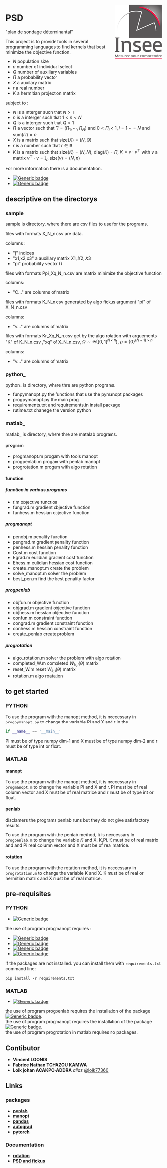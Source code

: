 <a href="https://www.insee.fr/fr/accueil"> <img src="docs/img/Logo_Insee.svg.png?raw=true" width="150" align="right"> </a>
# PSD

"plan de sondage déterminantal"

This project is to provide tools in several programming languages to find kernels that best minimize the objective function.  

- $N$  population size
- $n$ number of individual select
- $Q$ number of auxiliary variables 
- $\Pi$ a probability vector
- $X$ a  auxilary matrix 
- $r$ a real number
- $K$ a hermitian projection matrix 

subject to :

- $N$ is a interger such that $N > 1$
- $n$ is a interger such that $1 < n < N$
- $Q$ is a interger such that $Q > 1$
- $\Pi$ a vector such that $\Pi = (\Pi_1,\cdots,\Pi_N)$ and $0 < \Pi_i < 1 , i=1\cdots=N$ and $\mathrm{sum}(\Pi)= n$
- $X$ is a matrix such that $\mathrm{size}(X) = (N,Q)$
- $r$ is a number such that $r \in \mathbb{R}$
- $K$ is a matrix such that $\mathrm{size}(K) = (N,N)$, $\mathrm{diag}(K) = \Pi$, $K = v \cdot v^\top$ with $v$ a matrix $v^\top \cdot v = \mathbb{I}_n$ $\mathrm{size}(v) = (N,n)$

For more information there is a documentation.

- [![Generic badge](https://img.shields.io/badge/with--made-python-informational.svg)](https://shields.io/)
- [![Generic badge](https://img.shields.io/badge/with--made-matlab-informational.svg)](https://shields.io)
<!-- - [![shield](http://img.shields.io/badges/made with-r-informational)](http://forthebadge.com) -->
<!-- - [![shield](http://img.shields.io/badges/made with-matlab-informational)](http://forthebadge.com) -->


## descriptive on the directorys

### sample

sample is directory, where there are csv files to use for the programs.

files with formats X_N_n.csv are data.

columns :
- "j" indices
- "x1,x2,x3" a auxillary matrix $X1,X2,X3$
- "pi" probability vector $\Pi$

files with formats Ppi_Xq_N_n.csv are matrix minimize the objective function

columns:
- "C..." are columns of matrix

files with formats K_N_n.csv generated by algo fickus argument "pi" of X_N_n.csv

columns:
- "v..." are columns of matrix

files with formats Kr_Xq_N_n.csv get by the algo rotation with arguements  "K" of K_N_n.csv ,"xq" of X_N_n.csv, $\Omega \sim \mathcal{U}([0,1]^{N \times n})$, $\rho = \{ 0 \}^{(N-1)\times n}$

columns:
- "v..." are columns of matrix

### python_ 
python_ is directory, where thre are python programs.
- funpymanopt.py the functions that use the pymanopt packages
- progpymanopt.py the main prog
- requirements.txt and requirements.in install package
- rutime.txt chanege the version python

### matlab_
matlab_ is directory, where thre are matalab programs.

#### program
- progmanopt.m progam with tools manopt
- progpenlab.m progam with penlab manopt
- progrotation.m progam with algo rotation

#### function
##### function in various programs
- f.m objective function
- fungrad.m gradient objective function
- funhess.m hessian objective function
##### progmanopt
- penobj.m penality function
- pengrad.m gradient penality function
- penhess.m hessian penality function
- Cost.m cost function
- Egrad.m eulidian gradient cost function
- Ehess.m eulidian hessian cost function
- create_manopt.m create the problem
- solve_manopt.m solver the problem
- best_pen.m find the best penality factor
##### progpenlab
- objfun.m objective function
- objgrad.m gradient objective function
- objhess.m hessian objective function
- confun.m constraint function
- congrad.m gradient constraint function
- conhess.m hessian constraint function
- create_penlab create problem
##### progrotation
- algo_rotation.m solver the problem with algo rotation
- completed_W.m completed $W_{k,l}(\theta)$ matrix
- reset_W.m reset $W_{k,l}(\theta)$ matrix
- rotation.m  algo roatation
<!-- --> 
## to get started

### PYTHON
To use the program with the manopt method, it is neccessary in `progpymanopt.py` to change the variable Pi and X and r in the 
```python 
if __name__ == '__main__'
```
Pi must be of type numpy dim-1 and X must be of type numpy dim-2 and r must be of type int or float.  

### MATLAB

#### manopt
To use the program with the manopt method, it is neccessary in `progmanopt.m`  to change the variable Pi and X and r. Pi must be of real column vector and X must be of real matrice and r must be of type int or float.
#### penlab
disclamers the programs penlab runs but they do not give satisfactory results.

To use the program with the penlab method, it is neccessary in `progpenlab.m` to change the variable $K$ and X. K,Pi. K must be of real matrix and and Pi real column vector and X must be of real matrice.
#### rotation    
To use the program with the rotation method, it is neccessary in `progrotation.m`  to change the variable K and X. K must be of real or hermitian matrix and X must be of real matrice.         
<!--
 $\Omega \sim \mathcal{U}([0,1]^{N \times n})$
### R
### Julia
-->

## pre-requisites

### PYTHON

- [![Generic badge](https://img.shields.io/badge/python-3.7.3-brightgreen.svg)](https://shields.io)

the use of program progmanopt requires :  

- [![Generic badge](https://img.shields.io/badge/pandas-0.24.2-brithtgreen.svg)](https://shields.io)
- [![Generic badge](https://img.shields.io/badge/autograd-1.4-brithtgreen.svg)](https://shields.io)
- [![Generic badge](https://img.shields.io/badge/manopt-2.0-brithtgreen.svg)](https://shields.io)
- [![Generic badge](https://img.shields.io/badge/pytorch-1.12-brithtgreen.svg)](https://shields.io)
<!-- - [![Generic badge](https://img.shields.io/badge/tensorflow-?-brithtgreen.svg)](https://shields.io) -->

if the packages are not installed. you can install them with `requirements.txt` command line:

```
pip install -r requirements.txt
```

### MATLAB


<!--**[matlab](https://fr.mathworks.com/products/matlab.html)** version R2018b +-->
- [![Generic badge](https://img.shields.io/badge/matlab-R2018b-brithtgreen.svg)](https://shields.io)

the use of program progpenlab requires the installation of the package [![Generic badge](https://img.shields.io/badge/pelab-1.04-brithtgreen.svg)](https://shields.io).  
the use of program progmanopt requires the installation of the package [![Generic badge](https://img.shields.io/badge/manopt-7.0.0-brithtgreen.svg)](https://shields.io).   
the use of program progrotation in matlab requires no packages.
<!-- dépandance --> 

<!--
### JULIA


-->

## Contibutor

- **Vincent LOONIS**
- **Fabrice Nathan TCHAZOU KAMWA**
- **Loik johan ACAKPO-ADDRA** _alias_ [@loik77360](https://github.com/loik77360/PSD)

## Links

### packages

- **[penlab](https://web.mat.bham.ac.uk/kocvara/penlab)**
- **[manopt](https://www.manopt.org/)**
- **[pandas](https://pandas.pydata.org/)**
- **[autograd](https://pypi.org/project/autograd/)**
- **[pytorch](https://pytorch.org/)**
<!-- **[tensorflow](https://www.manopt.org/tutorial.html)** -->



### Documentation
- **[rotation](https://www.sciencedirect.com/journal/journal-of-statistical-planning-and-inference)**   
- **[PSD and fickus](docs/documentation/Techniques_d_enquete.pdf)**
<!-- liks -->





